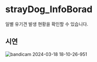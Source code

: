 # strayDog_InfoBorad
일별 유기견 발생 현황을 확인할 수 있습니다.

## 시연
![bandicam 2024-03-18 18-10-26-951](https://github.com/chanheehi/strayDog_InfoBorad/assets/101696330/85efe126-803e-40ff-9fdf-5b5b90b77391)
